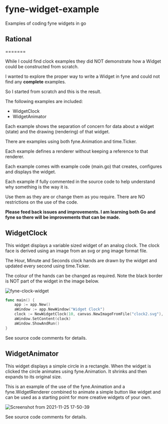 # fyne-widget-example
Examples of coding fyne widgets in go

## Rational
=======

While I could find clock examples they did NOT demonstrate how a Widget could be constructed from scratch. 

I wanted to explore the proper way to write a Widget in fyne and could not find any **complete** examples.

So I started from scratch and this is the result. 

The following examples are included:

* WidgetClock
* WidgetAnimator

Each example shows the separation of concern for data about a widget (state) and the drawing (rendering) of that widget. 

There are examples using both fyne.Animation and time.Ticker.

Each example defines a renderer without keeping a reference to that renderer. 

Each example comes with example code (main.go) that creates, configures and displays the widget.

Each example if fully commented in the source code to help understand why something is the way it is.

Use them as they are or change them as you require. There are NO restrictions on the use of the code.

**Please feed back issues and improvements. I am learning both Go and fyne so there will be improvements that can be made.**

## WidgetClock

This widget displays a variable sized widget of an analog clock. The clock face is derived using an image from an svg or png image format file. 

The Hour, Minute and Seconds clock hands are drawn by the widget and updated every second using time.Ticker.

The colour of the hands can be changed as required. Note the black border is NOT part of the widget in the image below.

![fyne-clock-widget](https://user-images.githubusercontent.com/94919638/143290347-2a0f5f1c-7015-4a00-b994-72b17e272ee1.png)

```go
func main() {
	app := app.New()
	aWindow := app.NewWindow("Widget Clock")
	clock := NewWidgetClock(10, canvas.NewImageFromFile("clock2.svg"), 100, 100, true)
	aWindow.SetContent(clock)
	aWindow.ShowAndRun()
}
```

See source code comments for details.

## WidgetAnimator

This widget displays a simple circle in a rectangle. When the widget is clicked the circle animates using fyne.Animation. It shrinks and then expands to its original size.

This is an example of the use of the fyne.Animation and a fyne.WidgetRenderer combined to animate a simple button like widget and can be used as a starting point for more creative widgets of your own.

![Screenshot from 2021-11-25 17-50-39](https://user-images.githubusercontent.com/94919638/143485360-e7962123-d8f8-4b2c-9ab0-62f1aefbb9cd.png)

See source code comments for details.

